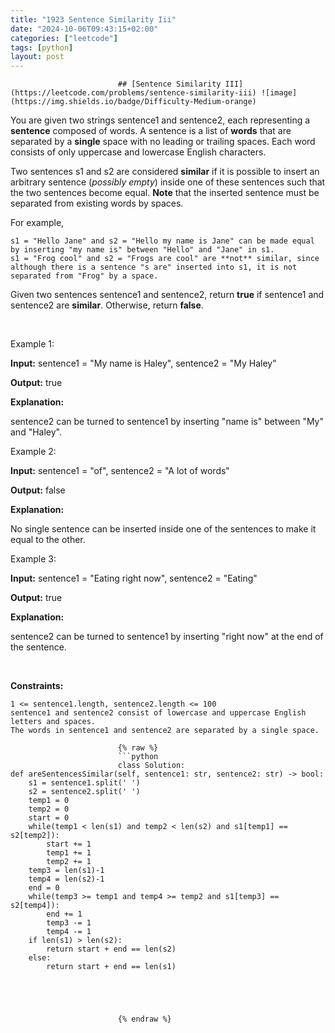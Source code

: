 ```yaml
---
title: "1923 Sentence Similarity Iii"
date: "2024-10-06T09:43:15+02:00"
categories: ["leetcode"]
tags: [python]
layout: post
---
```



                            ## [Sentence Similarity III](https://leetcode.com/problems/sentence-similarity-iii) ![image](https://img.shields.io/badge/Difficulty-Medium-orange)

You are given two strings sentence1 and sentence2, each representing a **sentence** composed of words. A sentence is a list of **words** that are separated by a **single** space with no leading or trailing spaces. Each word consists of only uppercase and lowercase English characters.

Two sentences s1 and s2 are considered **similar** if it is possible to insert an arbitrary sentence (*possibly empty*) inside one of these sentences such that the two sentences become equal. **Note** that the inserted sentence must be separated from existing words by spaces.

For example,

	s1 = "Hello Jane" and s2 = "Hello my name is Jane" can be made equal by inserting "my name is" between "Hello" and "Jane" in s1.
	s1 = "Frog cool" and s2 = "Frogs are cool" are **not** similar, since although there is a sentence "s are" inserted into s1, it is not separated from "Frog" by a space.

Given two sentences sentence1 and sentence2, return **true** if sentence1 and sentence2 are **similar**. Otherwise, return **false**.

 

Example 1:

**Input:** sentence1 = "My name is Haley", sentence2 = "My Haley"

**Output:** true

**Explanation:**

sentence2 can be turned to sentence1 by inserting "name is" between "My" and "Haley".

Example 2:

**Input:** sentence1 = "of", sentence2 = "A lot of words"

**Output:** false

**Explanation:**

No single sentence can be inserted inside one of the sentences to make it equal to the other.

Example 3:

**Input:** sentence1 = "Eating right now", sentence2 = "Eating"

**Output:** true

**Explanation:**

sentence2 can be turned to sentence1 by inserting "right now" at the end of the sentence.

 

**Constraints:**

	1 <= sentence1.length, sentence2.length <= 100
	sentence1 and sentence2 consist of lowercase and uppercase English letters and spaces.
	The words in sentence1 and sentence2 are separated by a single space.

                            {% raw %}
                            ```python
                            class Solution:
    def areSentencesSimilar(self, sentence1: str, sentence2: str) -> bool:
        s1 = sentence1.split(' ')
        s2 = sentence2.split(' ')
        temp1 = 0
        temp2 = 0
        start = 0
        while(temp1 < len(s1) and temp2 < len(s2) and s1[temp1] == s2[temp2]):
            start += 1
            temp1 += 1
            temp2 += 1
        temp3 = len(s1)-1
        temp4 = len(s2)-1
        end = 0
        while(temp3 >= temp1 and temp4 >= temp2 and s1[temp3] == s2[temp4]):
            end += 1
            temp3 -= 1
            temp4 -= 1
        if len(s1) > len(s2):
            return start + end == len(s2)
        else:
            return start + end == len(s1)
        
        
            

        
                            {% endraw %}
                            